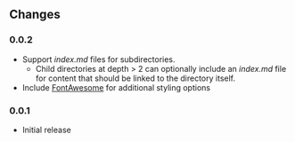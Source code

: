 ## Changes

### 0.0.2

* Support *index.md* files for subdirectories.
  * Child directories at depth > 2 can optionally include an *index.md* file for content that should be linked to the directory itself.
* Include [FontAwesome](http://fortawesome.github.com/Font-Awesome/) for additional styling options

### 0.0.1

* Initial release